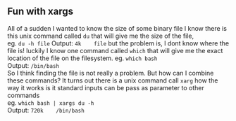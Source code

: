 Fun with xargs
--------------

All of a sudden I wanted to know the size of some binary file I know there is
this unix command called `du` that will give me the size of the file,  
eg. `du -h file`
Output: 
`4k    file`
but the problem is, I dont know where the file is! luckily I know one command
called `which` that will give me the exact location of the file on the filesystem. 
eg. `which bash`  
Output: `/bin/bash`  
So I think finding the file is not really a problem. But how can I combine
these commands? It turns out there is a unix command call `xarg` how the way
it works is it standard inputs can be pass as parameter to other commands  
eg. `which bash | xargs du -h`  
Output: `720k    /bin/bash`